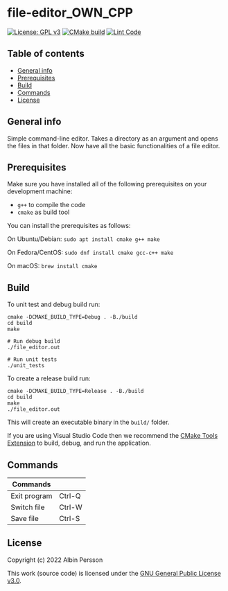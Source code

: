 # file-editor_OWN_CPP
[![License: GPL v3](https://img.shields.io/badge/License-GPLv3-blue.svg)](https://www.gnu.org/licenses/gpl-3.0)
[![CMake build](https://github.com/DenmarkPolice/file-editor_OWN_CPP/actions/workflows/cmake.yml/badge.svg)](https://github.com/DenmarkPolice/file-editor_OWN_CPP/actions/workflows/cmake.yml)
[![Lint Code](https://github.com/DenmarkPolice/file-editor_OWN_CPP/actions/workflows/linter.yml/badge.svg)](https://github.com/DenmarkPolice/file-editor_OWN_CPP/actions/workflows/linter.yml)

## Table of contents

* [General info](#general-info)
* [Prerequisites](#Prerequisites)
* [Build](#build)
* [Commands](#Commands)
* [License](#License)

## General info
Simple command-line editor. Takes a directory as an argument and opens the files in that folder. Now have all the basic functionalities of a file editor.

## Prerequisites

Make sure you have installed all of the following prerequisites on your development machine:

* `g++` to compile the code
* `cmake` as build tool

You can install the prerequisites as follows:

On Ubuntu/Debian: `sudo apt install cmake g++ make`

On Fedora/CentOS: `sudo dnf install cmake gcc-c++ make`

On macOS: `brew install cmake`

## Build

To unit test and debug build run:

```shell
cmake -DCMAKE_BUILD_TYPE=Debug . -B./build
cd build
make

# Run debug build
./file_editor.out

# Run unit tests
./unit_tests
```

To create a release build run:

```shell
cmake -DCMAKE_BUILD_TYPE=Release . -B./build
cd build
make
./file_editor.out
```

This will create an executable binary in the `build/` folder.

If you are using Visual Studio Code then we recommend the [CMake Tools Extension](https://marketplace.visualstudio.com/items?itemName=ms-vscode.cmake-tools) to build, debug, and run the application.

## Commands

| Commands     ||
|--------------|-----------|
| Exit program | Ctrl-Q    |
| Switch file  | Ctrl-W    |
| Save file    | Ctrl-S    |

## License

Copyright (c) 2022 Albin Persson

This work (source code) is licensed under the [GNU General Public License v3.0](./LICENSE).
